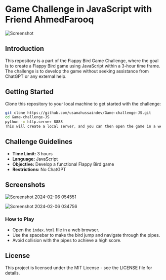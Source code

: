 
# Game Challenge in JavaScript with Friend AhmedFarooq
![Screenshot](https://github.com/usamahussaindev/Game-challenge-JS/assets/118635657/2d73c38f-9645-4a6f-807f-c201a46dfa2e)

## Introduction

This repository is a part of the Flappy Bird Game Challenge, where the goal is to create a Flappy Bird game using JavaScript within a 3-hour time frame. The challenge is to develop the game without seeking assistance from ChatGPT or any external help.

## Getting Started

Clone this repository to your local machine to get started with the challenge:

```bash
git clone https://github.com/usamahussaindev/Game-challenge-JS.git
cd Game-challenge-JS
python -m http.server 8888
This will create a local server, and you can then open the game in a web browser by visiting http://localhost:8888 in your browser.
```

## Challenge Guidelines

- **Time Limit:** 3 hours
- **Language:** JavaScript
- **Objective:** Develop a functional Flappy Bird game
- **Restrictions:** No ChatGPT

## Screenshots
![Screenshot 2024-02-06 054551](https://github.com/usamahussaindev/Game-challenge-JS/assets/118635657/edeceac2-fc17-4a4a-9c70-f3de05bb61a6)

![Screenshot 2024-02-06 034756](https://github.com/usamahussaindev/Game-challenge-JS/assets/118635657/7b85eb95-10cc-41ac-b914-565359233dde)


### How to Play

- Open the `index.html` file in a web browser.
- Use the spacebar to make the bird jump and navigate through the pipes.
- Avoid collision with the pipes to achieve a high score.


## License
This project is licensed under the MIT License - see the LICENSE file for details.
